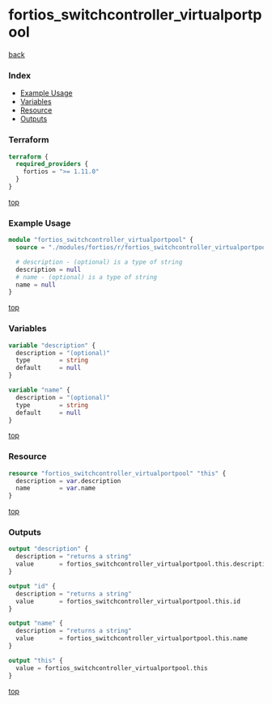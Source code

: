# fortios_switchcontroller_virtualportpool

[back](../fortios.md)

### Index

- [Example Usage](#example-usage)
- [Variables](#variables)
- [Resource](#resource)
- [Outputs](#outputs)

### Terraform

```terraform
terraform {
  required_providers {
    fortios = ">= 1.11.0"
  }
}
```

[top](#index)

### Example Usage

```terraform
module "fortios_switchcontroller_virtualportpool" {
  source = "./modules/fortios/r/fortios_switchcontroller_virtualportpool"

  # description - (optional) is a type of string
  description = null
  # name - (optional) is a type of string
  name = null
}
```

[top](#index)

### Variables

```terraform
variable "description" {
  description = "(optional)"
  type        = string
  default     = null
}

variable "name" {
  description = "(optional)"
  type        = string
  default     = null
}
```

[top](#index)

### Resource

```terraform
resource "fortios_switchcontroller_virtualportpool" "this" {
  description = var.description
  name        = var.name
}
```

[top](#index)

### Outputs

```terraform
output "description" {
  description = "returns a string"
  value       = fortios_switchcontroller_virtualportpool.this.description
}

output "id" {
  description = "returns a string"
  value       = fortios_switchcontroller_virtualportpool.this.id
}

output "name" {
  description = "returns a string"
  value       = fortios_switchcontroller_virtualportpool.this.name
}

output "this" {
  value = fortios_switchcontroller_virtualportpool.this
}
```

[top](#index)